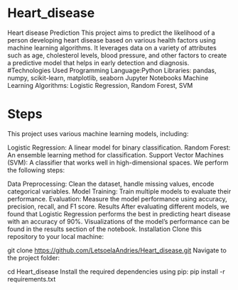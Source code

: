 # Heart_disease
Heart disease Prediction
This project aims to predict the likelihood of a person developing heart disease based on various health factors using machine learning algorithms. It leverages data on a variety of attributes such as age, cholesterol levels, blood pressure, and other factors to create a predictive model that helps in early detection and diagnosis.
#Technologies Used
 Programming Language:Python
Libraries: pandas, numpy, scikit-learn, matplotlib, seaborn
Jupyter Notebooks 
Machine Learning Algorithms: Logistic Regression, Random Forest, SVM
# Steps
This project uses various machine learning models, including:

Logistic Regression: A linear model for binary classification.
Random Forest: An ensemble learning method for classification.
Support Vector Machines (SVM): A classifier that works well in high-dimensional spaces.
We perform the following steps:

Data Preprocessing: Clean the dataset, handle missing values, encode categorical variables.
Model Training: Train multiple models to evaluate their performance.
Evaluation: Measure the model performance using accuracy, precision, recall, and F1 score.
Results
After evaluating different models, we found that Logistic Regression performs the best in predicting heart disease with an accuracy of 90%. Visualizations of the model’s performance can be found in the results section of the notebook.
Installation
Clone this repository to your local machine:

git clone https://github.com/LetsoelaAndries/Heart_disease.git
Navigate to the project folder:

cd Heart_disease
Install the required dependencies using pip:
pip install -r requirements.txt

